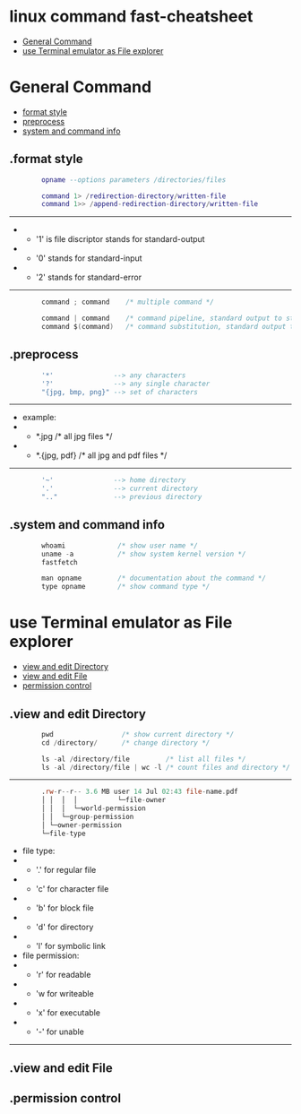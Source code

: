 # linux command fast-cheatsheet
- [General Command](#General-Command "goto General-Command")
- [use Terminal emulator as File explorer](#use-Terminal-emulator-as-File-explorer "goto use-Terminal-emulator-as-File-explorer")
# General Command
- [format style](#format-style "goto format-style")
- [preprocess](#preprocess "goto preprocess")
- [system and command info](#system-and-command-info "goto system-and-command-info")
## .format style
```lua
        opname --options parameters /directories/files
```
```lua
        command 1> /redirection-directory/written-file
        command 1>> /append-redirection-directory/written-file
```
- - - -
- - '1' is file discriptor stands for standard-output
- - '0' stands for standard-input
- - '2' stands for standard-error
- - - -
```c
        command ; command    /* multiple command */
```
```c
        command | command    /* command pipeline, standard output to standard input*/
        command $(command)   /* command substitution, standard output to argument input */
```
## .preprocess
```lua
        '*'               --> any characters
        '?'               --> any single character
        "{jpg, bmp, png}" --> set of characters
```
- - - -
- example:
- - \*.jpg /* all jpg files */
- - \*.{jpg, pdf} /* all jpg and pdf files */
- - - -
```lua
        '~'               --> home directory
        '.'               --> current directory
        ".."              --> previous directory
```
## .system and command info
```c
        whoami             /* show user name */
        uname -a           /* show system kernel version */
        fastfetch
```
```c
        man opname         /* documentation about the command */
        type opname        /* show command type */
```
# use Terminal emulator as File explorer
- [view and edit Directory](#view-and-edit-Directory "goto view-and-edit-directory")
- [view and edit File](#view-and-edit-File "goto view-and-edit-File")
- [permission control](#permission-control "goto permission-control")
## .view and edit Directory
```c
        pwd                 /* show current directory */
        cd /directory/      /* change directory */
```
```c
        ls -al /directory/file         /* list all files */
        ls -al /directory/file | wc -l /* count files and directory */
```
- - - -
```asm
        .rw-r--r-- 3.6 MB user 14 Jul 02:43 file-name.pdf
        │ │  │  │          └─file-owner
        │ │  │  └─world-permission
        │ │  └─group-permission
        │ └─owner-permission
        └─file-type
```
- file type:
- - '.' for regular file
- - 'c' for character file
- - 'b' for block file
- - 'd' for directory
- - 'l' for symbolic link
- file permission:
- - 'r' for readable
- - 'w for writeable
- - 'x' for executable
- - '\-' for unable
- - - -
## .view and edit File

## .permission control
